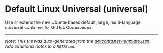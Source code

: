 
# Default Linux Universal (universal)

Use or extend the new Ubuntu-based default, large, multi-language universal container for GitHub Codespaces.





---

_Note: This file was auto-generated from the [devcontainer-template.json](https://github.com/igewebs/Microsoft-Sovereign-Clouds/blob/main/src/universal/devcontainer-template.json).  Add additional notes to a `NOTES.md`._
